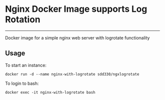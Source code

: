 # Nginx Docker Image supports Log Rotation
------------
Docker image for a simple nginx web server with logrotate functionality

Usage
------------

To start an instance:

	docker run -d --name nginx-with-logrotate sdd330/ngxlogrotate

To login to bash:

	docker exec -it nginx-with-logrotate bash
